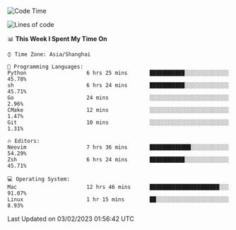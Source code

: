 <!--START_SECTION:waka-->
![Code Time](http://img.shields.io/badge/Code%20Time-1%2C125%20hrs%2044%20mins-blue)

![Lines of code](https://img.shields.io/badge/From%20Hello%20World%20I%27ve%20Written-24%20Thousand%20lines%20of%20code-blue)

📊 **This Week I Spent My Time On** 

```text
⌚︎ Time Zone: Asia/Shanghai

💬 Programming Languages: 
Python                   6 hrs 25 mins       ███████████░░░░░░░░░░░░░░   45.78% 
sh                       6 hrs 24 mins       ███████████░░░░░░░░░░░░░░   45.71% 
Go                       24 mins             ░░░░░░░░░░░░░░░░░░░░░░░░░   2.96% 
CMake                    12 mins             ░░░░░░░░░░░░░░░░░░░░░░░░░   1.47% 
Git                      10 mins             ░░░░░░░░░░░░░░░░░░░░░░░░░   1.31%

🔥 Editors: 
Neovim                   7 hrs 36 mins       █████████████░░░░░░░░░░░░   54.29% 
Zsh                      6 hrs 24 mins       ███████████░░░░░░░░░░░░░░   45.71%

💻 Operating System: 
Mac                      12 hrs 46 mins      ██████████████████████░░░   91.07% 
Linux                    1 hr 15 mins        ██░░░░░░░░░░░░░░░░░░░░░░░   8.93%

```


 Last Updated on 03/02/2023 01:56:42 UTC
<!--END_SECTION:waka-->
